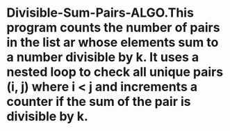 # Divisible-Sum-Pairs-ALGO.This program counts the number of pairs in the list ar whose elements sum to a number divisible by k. It uses a nested loop to check all unique pairs (i, j) where i < j and increments a counter if the sum of the pair is divisible by k.
